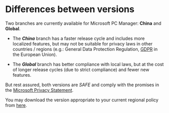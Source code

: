 # Differences between versions

Two branches are currently available for Microsoft PC Manager: **China** and **Global**. 

- The ***China*** branch has a faster release cycle and includes more localized features, but may not be suitable for privacy laws in other countries / regions (e.g.: General Data Protection Regulation, [GDPR](https://gdpr-info.eu/) in the European Union). 

- The ***Global*** branch has better compliance with local laws, but at the cost of longer release cycles (due to strict compliance) and fewer new features.

But rest assured, both versions are *SAFE* and comply with the promises in the [Microsoft Privacy Statement](https://privacy.microsoft.com/en-US/privacystatement).

You may download the version appropriate to your current regional policy from [here](https://aka.ms/PCManagerOFL500000).
